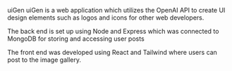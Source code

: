 uiGen
uiGen is a web application which utilizes the OpenAI API to create UI design elements such as logos and icons for other web developers.

The back end is set up using Node and Express which was connected to MongoDB for storing and accessing user posts

The front end was developed using React and Tailwind where users can post to the image gallery.

